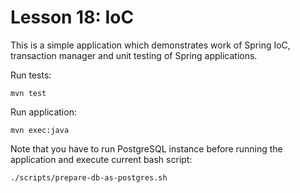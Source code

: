 Lesson 18: IoC
=====

This is a simple application which demonstrates work of Spring IoC, transaction manager and unit testing of Spring
applications.

Run tests:
```
mvn test
```

Run application:
```
mvn exec:java
```

Note that you have to run PostgreSQL instance before running the application and execute current bash script:
```
./scripts/prepare-db-as-postgres.sh
```

